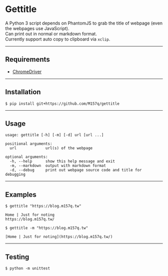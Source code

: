 # Gettitle  
  
A Python 3 script depends on PhantomJS to grab the title of webpage (even the webpages use JavaScript).  
Can print out in normal or markdown format.  
Currently support auto copy to clipboard via `xclip`.  
  
---  
  
## Requirements  
  
+ [ChromeDriver](https://sites.google.com/a/chromium.org/chromedriver/downloads)  
  
---  
  
## Installation  
  
`$ pip install git+https://github.com/M157q/gettitle`  
  
---  
  
## Usage  
  
```  
usage: gettitle [-h] [-m] [-d] url [url ...]  
  
positional arguments:  
  url             url(s) of the webpage  
  
optional arguments:  
  -h, --help      show this help message and exit  
  -m, --markdown  output with markdown format  
  -d, --debug     print out webpage source code and title for debugging  
```  
  
---  
  
## Examples  
  
```  
$ gettitle "https://blog.m157q.tw"  
  
Home | Just for noting  
https://blog.m157q.tw/  
```  
  
```  
$ gettitle -m "https://blog.m157q.tw"  
  
[Home | Just for noting](https://blog.m157q.tw/)  
```  
  
---  
  
## Testing  
  
`$ python -m unittest`  
